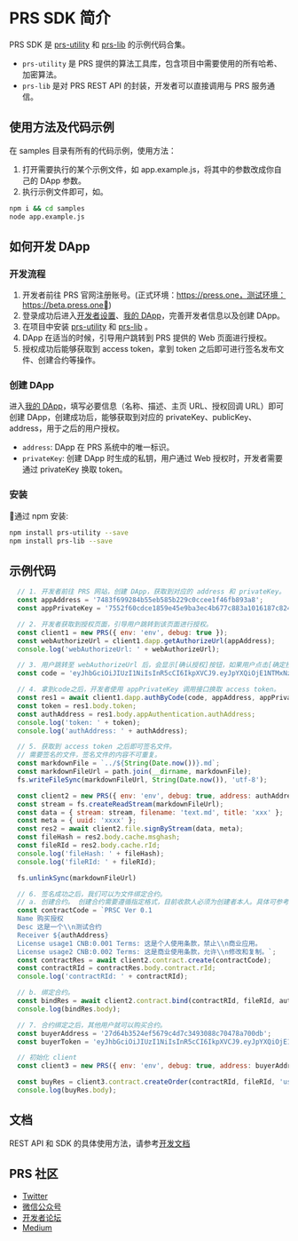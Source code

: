 # PRS SDK 简介

PRS SDK 是 [prs-utility](https://github.com/Press-One/prs-utility-js) 和 [prs-lib](https://github.com/Press-One/prs-lib-js) 的示例代码合集。

- `prs-utility` 是 PRS 提供的算法工具库，包含项目中需要使用的所有哈希、加密算法。
- `prs-lib` 是对 PRS REST API 的封装，开发者可以直接调用与 PRS 服务通信。

## 使用方法及代码示例

在 samples 目录有所有的代码示例，使用方法：

1. 打开需要执行的某个示例文件，如 app.example.js，将其中的参数改成你自己的 DApp 参数。
2. 执行示例文件即可，如。

```bash
npm i && cd samples
node app.example.js
```

## 如何开发 DApp

### 开发流程

1. 开发者前往 PRS 官网注册账号。(正式环境：https://press.one，测试环境：https://beta.press.one)
2. 登录成功后进入[开发者设置](https://beta.press.one/developer/settings)、[我的 DApp](https://beta.press.one/developer/apps)，完善开发者信息以及创建 DApp。
3. 在项目中安装 [prs-utility](https://github.com/Press-One/prs-utility-js) 和 [prs-lib](https://github.com/Press-One/prs-lib-js) 。
4. DApp 在适当的时候，引导用户跳转到 PRS 提供的 Web 页面进行授权。
5. 授权成功后能够获取到 access token，拿到 token 之后即可进行签名发布文件、创建合约等操作。

### 创建 DApp

进入[我的 DApp](https://beta.press.one/developer/apps)，填写必要信息（名称、描述、主页 URL、授权回调 URL）即可创建 DApp，创建成功后，能够获取到对应的 privateKey、publicKey、address，用于之后的用户授权。

- `address`: DApp 在 PRS 系统中的唯一标识。
- `privateKey`: 创建 DApp 时生成的私钥，用户通过 Web 授权时，开发者需要通过 privateKey 换取 token。

### 安装

通过 npm 安装:

```bash
npm install prs-utility --save
npm install prs-lib --save
```

## 示例代码

```javascript
  // 1. 开发者前往 PRS 网站，创建 DApp，获取到对应的 address 和 privateKey。
  const appAddress = '7483f699284b55eb585b229c0ccee1f46fb893a8';
  const appPrivateKey = '7552f60cdce1859e45e9ba3ec4b677c883a1016187c82415b2ffc45708e69670';

  // 2. 开发者获取到授权页面，引导用户跳转到该页面进行授权。
  const client1 = new PRS({ env: 'env', debug: true });
  const webAuthorizeUrl = client1.dapp.getAuthorizeUrl(appAddress);
  console.log('webAuthorizeUrl: ' + webAuthorizeUrl);

  // 3. 用户跳转至 webAuthorizeUrl 后，会显示[确认授权]按钮，如果用户点击[确定授权]，页面会回调至 `REDIRECT_URL/?code=CODE`，此时就能通过 query string 拿到返回的 code。
  const code = 'eyJhbGciOiJIUzI1NiIsInR5cCI6IkpXVCJ9.eyJpYXQiOjE1NTMxNzc5NTcsImp0aSI6Ijg4MjQ3NDMzLWMxOTctNDFmMS04NTFlLTNmZDAwZWQzMWZkYSIsImRhdGEiOnsidXNlckFkZHJlc3MiOiJhZDMzNDc4NjdlNzBmNjRiYWY1ZDBjMzg4ZjIzYjQxOGNhMTA1Y2E1IiwiYXBwQWRkcmVzcyI6Ijc0ODNmNjk5Mjg0YjU1ZWI1ODViMjI5YzBjY2VlMWY0NmZiODkzYTgiLCJ0eXBlIjoiZW1haWwiLCJhdXRoQWRkcmVzcyI6IjU4NmE3OTdlZjhmZjQzNjJlMTY3MWZlYTM2ZGZhM2Y0MzFkMDcyMmMifSwicHJvdmlkZXIiOiJwcmVzc29uZSIsImV4cCI6MTU1MzQzNzE1N30.GyaPCApA8oR6PIV2ZoHG7gTwKf7x5JpqaqdzYHZtsMU';

  // 4. 拿到code之后，开发者使用 appPrivateKey 调用接口换取 access token。
  const res1 = await client1.dapp.authByCode(code, appAddress, appPrivateKey);
  const token = res1.body.token;
  const authAddress = res1.body.appAuthentication.authAddress;
  console.log('token: ' + token);
  console.log('authAddress: ' + authAddress);

  // 5. 获取到 access token 之后即可签名文件。
  // 需要签名的文件，签名文件的内容不可重复。
  const markdownFile = `../${String(Date.now())}.md`;
  const markdownFileUrl = path.join(__dirname, markdownFile);
  fs.writeFileSync(markdownFileUrl, String(Date.now()), 'utf-8');

  const client2 = new PRS({ env: 'env', debug: true, address: authAddress, token: token });
  const stream = fs.createReadStream(markdownFileUrl);
  const data = { stream: stream, filename: 'text.md', title: 'xxx' };
  const meta = { uuid: 'xxxx' };
  const res2 = await client2.file.signByStream(data, meta);
  const fileHash = res2.body.cache.msghash;
  const fileRId = res2.body.cache.rId;
  console.log('fileHash: ' + fileHash);
  console.log('fileRId: ' + fileRId);

  fs.unlinkSync(markdownFileUrl)

  // 6. 签名成功之后，我们可以为文件绑定合约。
  // a. 创建合约。 创建合约需要遵循指定格式，目前收款人必须为创建者本人。具体可参考 DApp 开发者文档。
  const contractCode = `PRSC Ver 0.1
  Name 购买授权
  Desc 这是一个\\n测试合约
  Receiver ${authAddress}
  License usage1 CNB:0.001 Terms: 这是个人使用条款，禁止\\n商业应用。
  License usage2 CNB:0.002 Terms: 这是商业使用条款，允许\\n修改和复制。`;
  const contractRes = await client2.contract.create(contractCode);
  const contractRId = contractRes.body.contract.rId;
  console.log('contractRId: ' + contractRId);

  // b. 绑定合约。
  const bindRes = await client2.contract.bind(contractRId, fileRId, authAddress);
  console.log(bindRes.body);

  // 7. 合约绑定之后，其他用户就可以购买合约。
  const buyerAddress = '27d64b3524ef5679c4d7c3493088c70478a700db';
  const buyerToken = 'eyJhbGciOiJIUzI1NiIsInR5cCI6IkpXVCJ9.eyJpYXQiOjE1NTMyMTcwMzgsImp0aSI6IjQzMzY2ZTFkLTQ4ODQtNDEyZS1hNDkwLWEwYzFiYWZmZmQxYyIsImRhdGEiOnsiYWRkcmVzcyI6IjI3ZDY0YjM1MjRlZjU2NzljNGQ3YzM0OTMwODhjNzA0NzhhNzAwZGIifSwiYXV0aFR5cGUiOiJwaG9uZSIsInByb3ZpZGVyIjoicHJlc3NvbmUiLCJleHAiOjE1NTM0NzYyMzh9.56zuwBenq4Dn2FJt3-8qeqtCdqCEFIs-wFZf5PVV5j8';

  // 初始化 client
  const client3 = new PRS({ env: 'env', debug: true, address: buyerAddress, token: buyerToken});

  const buyRes = client3.contract.createOrder(contractRId, fileRId, 'usage1');
  console.log(buyRes.body);
```

## 文档

REST API 和 SDK 的具体使用方法，请参考[开发文档](https://developer.press.one)

## PRS 社区

- [Twitter](https://twitter.com/PRESSoneHQ)
- [微信公众号](https://mp.weixin.qq.com/s/C7yPdlEP5OVhbfWLtOBGTQ)
- [开发者论坛](https://bbs.onedev.club)
- [Medium](https://medium.com/@pressone/)
